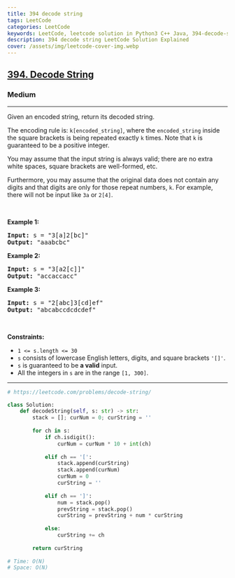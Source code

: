 ```yaml
---
title: 394 decode string
tags: LeetCode
categories: LeetCode
keywords: LeetCode, leetcode solution in Python3 C++ Java, 394-decode-string solution
description: 394 decode string LeetCode Solution Explained
cover: /assets/img/leetcode-cover-img.webp
---
```





<h2><a href="https://leetcode.com/problems/decode-string/">394. Decode String</a></h2><h3>Medium</h3><hr><div><p>Given an encoded string, return its decoded string.</p>

<p>The encoding rule is: <code>k[encoded_string]</code>, where the <code>encoded_string</code> inside the square brackets is being repeated exactly <code>k</code> times. Note that <code>k</code> is guaranteed to be a positive integer.</p>

<p>You may assume that the input string is always valid; there are no extra white spaces, square brackets are well-formed, etc.</p>

<p>Furthermore, you may assume that the original data does not contain any digits and that digits are only for those repeat numbers, <code>k</code>. For example, there will not be input like <code>3a</code> or <code>2[4]</code>.</p>

<p>&nbsp;</p>
<p><strong>Example 1:</strong></p>

<pre><strong>Input:</strong> s = "3[a]2[bc]"
<strong>Output:</strong> "aaabcbc"
</pre>

<p><strong>Example 2:</strong></p>

<pre><strong>Input:</strong> s = "3[a2[c]]"
<strong>Output:</strong> "accaccacc"
</pre>

<p><strong>Example 3:</strong></p>

<pre><strong>Input:</strong> s = "2[abc]3[cd]ef"
<strong>Output:</strong> "abcabccdcdcdef"
</pre>

<p>&nbsp;</p>
<p><strong>Constraints:</strong></p>

<ul>
	<li><code>1 &lt;= s.length &lt;= 30</code></li>
	<li><code>s</code> consists of lowercase English letters, digits, and square brackets <code>'[]'</code>.</li>
	<li><code>s</code> is guaranteed to be <strong>a valid</strong> input.</li>
	<li>All the integers in <code>s</code> are in the range <code>[1, 300]</code>.</li>
</ul>
</div>

---




```python
# https://leetcode.com/problems/decode-string/

class Solution:
    def decodeString(self, s: str) -> str:
        stack = []; curNum = 0; curString = ''
        
        for ch in s:
            if ch.isdigit():
                curNum = curNum * 10 + int(ch)
            
            elif ch == '[':
                stack.append(curString)
                stack.append(curNum)
                curNum = 0
                curString = ''
            
            elif ch == ']':
                num = stack.pop()
                prevString = stack.pop()
                curString = prevString + num * curString
                
            else:
                curString += ch
        
        return curString
    
# Time: O(N)
# Space: O(N)
```
